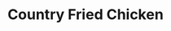 ---
title: "Country Fried Chicken"
price: "$14.00"
category: "Dinner"
img: "src/images/menu/Country-Fried-Chicken.png"
desc: "Hand-breaded chicken fried steak, golden fried topped with country gravy"
---